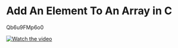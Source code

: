 # Add An Element To An Array in C

Qb6u9FMp6o0

[![Watch the video](https://img.youtube.com/vi/Qb6u9FMp6o0/hqdefault.jpg)](https://youtu.be/Qb6u9FMp6o0)

